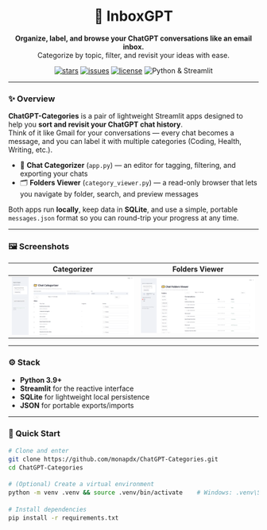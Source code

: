 <h1 align="center">📁 InboxGPT</h1>
<p align="center">
  <b>Organize, label, and browse your ChatGPT conversations like an email inbox.</b><br>
  Categorize by topic, filter, and revisit your ideas with ease.
</p>

<p align="center">
  <a href="https://github.com/monapdx/ChatGPT-Categories/stargazers"><img src="https://img.shields.io/github/stars/monapdx/ChatGPT-Categories?style=flat-square&color=gold" alt="stars"></a>
  <a href="https://github.com/monapdx/ChatGPT-Categories/issues"><img src="https://img.shields.io/github/issues/monapdx/ChatGPT-Categories?style=flat-square" alt="issues"></a>
  <a href="https://github.com/monapdx/ChatGPT-Categories/blob/main/LICENSE"><img src="https://img.shields.io/github/license/monapdx/ChatGPT-Categories?style=flat-square&color=blue" alt="license"></a>
  <img src="https://img.shields.io/badge/built%20with-Python%20%26%20Streamlit-3776AB?style=flat-square&logo=python&logoColor=white" alt="Python & Streamlit">
</p>

---

### ✨ Overview
**ChatGPT-Categories** is a pair of lightweight Streamlit apps designed to help you **sort and revisit your ChatGPT chat history**.  
Think of it like Gmail for your conversations — every chat becomes a message, and you can label it with multiple categories (Coding, Health, Writing, etc.).  

- 🧭 **Chat Categorizer** (`app.py`) — an editor for tagging, filtering, and exporting your chats  
- 🗂️ **Folders Viewer** (`category_viewer.py`) — a read-only browser that lets you navigate by folder, search, and preview messages  

Both apps run **locally**, keep data in **SQLite**, and use a simple, portable `messages.json` format so you can round-trip your progress at any time.

---

### 🖼️ Screenshots

| Categorizer | Folders Viewer |
|--------------|----------------|
| <img src="https://raw.githubusercontent.com/monapdx/ChatGPT-Categories/refs/heads/main/assets/screenshots/chat-categories.png" width="420" alt="Chat Categorizer Screenshot"> | <img src="https://raw.githubusercontent.com/monapdx/ChatGPT-Categories/refs/heads/main/assets/screenshots/chat-folders-viewer.png" width="420" alt="Chat Folders Viewer Screenshot"> |


---

### ⚙️ Stack
- **Python 3.9+**
- **Streamlit** for the reactive interface  
- **SQLite** for lightweight local persistence  
- **JSON** for portable exports/imports  

---

### 🚀 Quick Start
```bash
# Clone and enter
git clone https://github.com/monapdx/ChatGPT-Categories.git
cd ChatGPT-Categories

# (Optional) Create a virtual environment
python -m venv .venv && source .venv/bin/activate    # Windows: .venv\Scripts\activate

# Install dependencies
pip install -r requirements.txt
